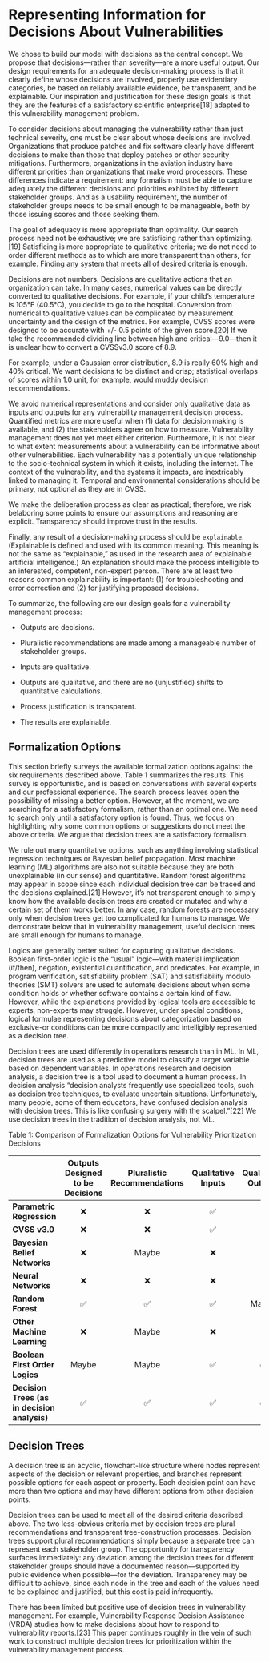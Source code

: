 


# Representing Information for Decisions About Vulnerabilities

We chose to build our model with decisions as the central concept. We propose that decisions—rather than severity—are a more useful output.  Our design requirements for an adequate decision-making process is that it clearly define whose decisions are involved, properly use evidentiary categories, be based on reliably available evidence, be transparent, and be explainable. Our inspiration and justification for these design goals is that they are the features of a satisfactory scientific enterprise\[18\] adapted to this vulnerability management problem.

To consider decisions about managing the vulnerability rather than just technical severity, one must be clear about whose decisions are involved. Organizations that produce patches and fix software clearly have different decisions to make than those that deploy patches or other security mitigations. Furthermore, organizations in the aviation industry have different priorities than organizations that make word processors. These differences indicate a requirement: any formalism must be able to capture adequately the different decisions and priorities exhibited by different stakeholder groups. And as a usability requirement, the number of stakeholder groups needs to be small enough to be manageable, both by those issuing scores and those seeking them.

The goal of adequacy is more appropriate than optimality. Our search process need not be exhaustive; we are satisficing rather than optimizing.\[19\] Satisficing is more appropriate to qualitative criteria; we do not need to order different methods as to which are more transparent than others, for example. Finding any system that meets all of desired criteria is enough.

Decisions are not numbers. Decisions are qualitative actions that an organization can take. In many cases, numerical values can be directly converted to qualitative decisions. For example, if your child’s temperature is 105°F (40.5°C), you decide to go to the hospital.  Conversion from numerical to qualitative values can be complicated by measurement uncertainty and the design of the metrics. For example, CVSS scores were designed to be accurate with +/- 0.5 points of the given score.\[20\] If we take the recommended dividing line between high and critical—9.0—then it is unclear how to convert a CVSSv3.0 score of 8.9.

For example, under a Gaussian error distribution, 8.9 is really 60\% high and 40\% critical. We want decisions to be distinct and crisp; statistical overlaps of scores within 1.0 unit, for example, would muddy decision recommendations.

We avoid numerical representations and consider only qualitative data as inputs and outputs for any vulnerability management decision process.  Quantified metrics are more useful when (1) data for decision making is available, and (2) the stakeholders agree on how to measure.  Vulnerability management does not yet meet either criterion.  Furthermore, it is not clear to what extent measurements about a vulnerability can be informative about other vulnerabilities. Each vulnerability has a potentially unique relationship to the socio-technical system in which it exists, including the internet. The context of the vulnerability, and the systems it impacts, are inextricably linked to managing it. Temporal and environmental considerations should be primary, not optional as they are in CVSS.

We make the deliberation process as clear as practical; therefore, we risk belaboring some points to ensure our assumptions and reasoning are explicit. Transparency should improve trust in the results.

Finally, any result of a decision-making process should be `explainable`. (Explainable is defined and used with its common meaning.  This meaning is not the same as “explainable,” as used in the research area of explainable artificial intelligence.) An explanation should make the process intelligible to an interested, competent, non-expert person.  There are at least two reasons common explainability is important: (1) for troubleshooting and error correction and (2) for justifying proposed decisions.

To summarize, the following are our design goals for a vulnerability
management process:

  - Outputs are decisions.

  - Pluralistic recommendations are made among a manageable number of
    stakeholder groups.

  - Inputs are qualitative.

  - Outputs are qualitative, and there are no (unjustified) shifts to
    quantitative calculations.

  - Process justification is transparent.

  - The results are explainable.

## Formalization Options

This section briefly surveys the available formalization options against the six requirements described above. Table 1 summarizes the results.  This survey is opportunistic, and is based on conversations with several experts and our professional experience. The search process leaves open the possibility of missing a better option. However, at the moment, we are searching for a satisfactory formalism, rather than an optimal one.  We need to search only until a satisfactory option is found. Thus, we focus on highlighting why some common options or suggestions do not meet the above criteria. We argue that decision trees are a satisfactory formalism.

We rule out many quantitative options, such as anything involving statistical regression techniques or Bayesian belief propagation. Most machine learning (ML) algorithms are also not suitable because they are both unexplainable (in our sense) and quantitative. Random forest algorithms may appear in scope since each individual decision tree can be traced and the decisions explained.\[21\] However, it’s not transparent enough to simply know how the available decision trees are created or mutated and why a certain set of them works better. In any case, random forests are necessary only when decision trees get too complicated for humans to manage. We demonstrate below that in vulnerability management, useful decision trees are small enough for humans to manage.

Logics are generally better suited for capturing qualitative decisions.  Boolean first-order logic is the “usual” logic—with material implication (if/then), negation, existential quantification, and predicates. For example, in program verification, satisfiability problem (SAT) and satisfiability modulo theories (SMT) solvers are used to automate decisions about when some condition holds or whether software contains a certain kind of flaw. However, while the explanations provided by logical tools are accessible to experts, non-experts may struggle.  However, under special conditions, logical formulae representing decisions about categorization based on exclusive-or conditions can be more compactly and intelligibly represented as a decision tree.

Decision trees are used differently in operations research than in ML.  In ML, decision trees are used as a predictive model to classify a target variable based on dependent variables. In operations research and decision analysis, a decision tree is a tool used to document a human process. In decision analysis “decision analysts frequently use specialized tools, such as decision tree techniques, to evaluate uncertain situations. Unfortunately, many people, some of them educators, have confused decision analysis with decision trees. This is like confusing surgery with the scalpel.”\[22\] We use decision trees in the tradition of decision analysis, not ML.

Table 1: Comparison of Formalization Options for Vulnerability Prioritization Decisions

| | **Outputs Designed to be Decisions** | **Pluralistic Recommendations** | **Qualitative Inputs** | **Qualitative Outputs** | **Transparent** | **Explainable** |
| :-- | :-: | :-: | :-: | :-: | :-: | :-: |
| **Parametric Regression**  | :x: | :x: | :white_check_mark: | :x: | :x: | :white_check_mark: |
| **CVSS v3.0**  | :x: | :x: | :white_check_mark: | :x: | :x: | :x: |
| **Bayesian Belief Networks**                 | :x: | Maybe | :x: | :x: | :white_check_mark: | :white_check_mark: |
| **Neural Networks**                          | :x: | :x: | :x: | :x: | :x: | :x: |
| **Random Forest**                            | :white_check_mark: | :white_check_mark:     | :white_check_mark: | Maybe | :x: | Maybe |
| **Other Machine Learning**                   | :x: | Maybe | :x: | :x: | :x: | :x: |
| **Boolean First Order Logics**               | Maybe | Maybe | :white_check_mark: | :white_check_mark: | :white_check_mark: | Maybe |
| **Decision Trees (as in decision analysis)** | :white_check_mark: | :white_check_mark: | :white_check_mark: | :white_check_mark: | :white_check_mark: | :white_check_mark: |

## Decision Trees

A decision tree is an acyclic, flowchart-like structure where nodes represent aspects of the decision or relevant properties, and branches represent possible options for each aspect or property. Each decision point can have more than two options and may have different options from other decision points.

Decision trees can be used to meet all of the desired criteria described above. The two less-obvious criteria met by decision trees are plural recommendations and transparent tree-construction processes. Decision trees support plural recommendations simply because a separate tree can represent each stakeholder group. The opportunity for transparency surfaces immediately: any deviation among the decision trees for different stakeholder groups should have a documented reason—supported by public evidence when possible—for the deviation. Transparency may be difficult to achieve, since each node in the tree and each of the values need to be explained and justified, but this cost is paid infrequently.

There has been limited but positive use of decision trees in vulnerability management. For example, Vulnerability Response Decision Assistance (VRDA) studies how to make decisions about how to respond to vulnerability reports.\[23\] This paper continues roughly in the vein of such work to construct multiple decision trees for prioritization within the vulnerability management process.
